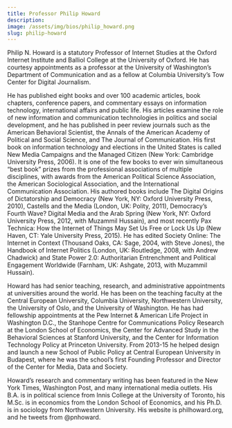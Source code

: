 ```yaml
---
title: Professor Philip Howard
description:
image: /assets/img/bios/philip_howard.png
slug: philip-howard
---
```

Philip N. Howard is a statutory Professor of Internet Studies at the Oxford Internet Institute and Balliol College at the University of Oxford. He has courtesy appointments as a professor at the University of Washington’s Department of Communication and as a fellow at Columbia University’s Tow Center for Digital Journalism.

He has published eight books and over 100 academic articles, book chapters, conference papers, and commentary essays on information technology, international affairs and public life. His articles examine the role of new information and communication technologies in politics and social development, and he has published in peer review journals such as the American Behavioral Scientist, the Annals of the American Academy of Political and Social Science, and The Journal of Communication. His first book on information technology and elections in the United States is called New Media Campaigns and the Managed Citizen (New York: Cambridge University Press, 2006). It is one of the few books to ever win simultaneous “best book” prizes from the professional associations of multiple disciplines, with awards from the American Political Science Association, the American Sociological Association, and the International Communication Association. His authored books include The Digital Origins of Dictatorship and Democracy (New York, NY: Oxford University Press, 2010), Castells and the Media (London, UK: Polity, 2011), Democracy’s Fourth Wave? Digital Media and the Arab Spring (New York, NY: Oxford University Press, 2012, with Muzammil Hussain), and most recently Pax Technica: How the Internet of Things May Set Us Free or Lock Us Up (New Haven, CT: Yale University Press, 2015). He has edited Society Online: The Internet in Context (Thousand Oaks, CA: Sage, 2004, with Steve Jones), the Handbook of Internet Politics (London, UK: Routledge, 2008, with Andrew Chadwick) and State Power 2.0: Authoritarian Entrenchment and Political Engagement Worldwide (Farnham, UK: Ashgate, 2013, with Muzammil Hussain).

Howard has had senior teaching, research, and administrative appointments at universities around the world. He has been on the teaching faculty at the Central European University, Columbia University, Northwestern University, the University of Oslo, and the University of Washington. He has had fellowship appointments at the Pew Internet & American Life Project in Washington D.C., the Stanhope Centre for Communications Policy Research at the London School of Economics, the Center for Advanced Study in the Behavioral Sciences at Stanford University, and the Center for Information Technology Policy at Princeton University. From 2013-15 he helped design and launch a new School of Public Policy at Central European University in Budapest, where he was the school’s first Founding Professor and Director of the Center for Media, Data and Society.

Howard’s research and commentary writing has been featured in the New York Times, Washington Post, and many international media outlets. His B.A. is in political science from Innis College at the University of Toronto, his M.Sc. is in economics from the London School of Economics, and his Ph.D. is in sociology from Northwestern University. His website is philhoward.org, and he tweets from @pnhoward.
